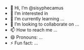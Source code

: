 - 👋 Hi, I’m @sisyphecamus
- 👀 I’m interested in 
- 🌱 I’m currently learning ...
- 💞️ I’m looking to collaborate on ...
- 📫 How to reach me ...
- 😄 Pronouns: ...
- ⚡ Fun fact: ...

<!---
sisyphecamus/sisyphecamus is a ✨ special ✨ repository because its `README.md` (this file) appears on your GitHub profile.
You can click the Preview link to take a look at your changes.
--->

